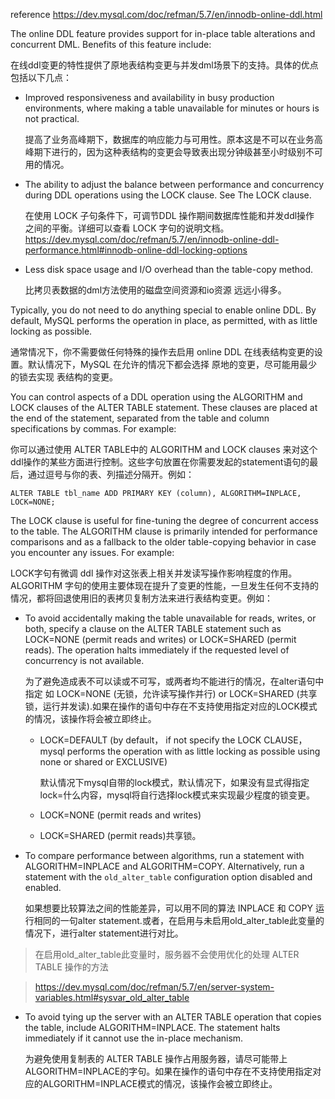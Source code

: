 reference
 https://dev.mysql.com/doc/refman/5.7/en/innodb-online-ddl.html

The online DDL feature provides support for in-place table alterations and concurrent DML. Benefits of this feature include:

在线ddl变更的特性提供了原地表结构变更与并发dml场景下的支持。具体的优点包括以下几点：

- Improved responsiveness and availability in busy production environments, where making a table unavailable for minutes or hours is not practical.

  提高了业务高峰期下，数据库的响应能力与可用性。原本这是不可以在业务高峰期下进行的，因为这种表结构的变更会导致表出现分钟级甚至小时级别不可用的情况。

- The ability to adjust the balance between performance and concurrency during DDL operations using the LOCK clause. See The LOCK clause.
 
  在使用 LOCK 子句条件下，可调节DDL 操作期间数据库性能和并发ddl操作 之间的平衡。详细可以查看 LOCK 字句的说明文档。
  https://dev.mysql.com/doc/refman/5.7/en/innodb-online-ddl-performance.html#innodb-online-ddl-locking-options
- Less disk space usage and I/O overhead than the table-copy method.
  
  比拷贝表数据的dml方法使用的磁盘空间资源和io资源 远远小得多。

Typically, you do not need to do anything special to enable online DDL. By default, MySQL performs the operation in place, as permitted, with as little locking as possible.

通常情况下，你不需要做任何特殊的操作去启用 online DDL 在线表结构变更的设置。默认情况下，MySQL 在允许的情况下都会选择 原地的变更，尽可能用最少的锁去实现 表结构的变更。

You can control aspects of a DDL operation using the ALGORITHM and LOCK clauses of the ALTER TABLE statement. These clauses are placed at the end of the statement, separated from the table and column specifications by commas. For example:

你可以通过使用 ALTER TABLE中的  ALGORITHM and LOCK clauses 来对这个ddl操作的某些方面进行控制。这些字句放置在你需要发起的statement语句的最后，通过逗号与你的表、列描述分隔开。例如：
```
ALTER TABLE tbl_name ADD PRIMARY KEY (column), ALGORITHM=INPLACE, LOCK=NONE;
```
The LOCK clause is useful for fine-tuning the degree of concurrent access to the table. The ALGORITHM clause is primarily intended for performance comparisons and as a fallback to the older table-copying behavior in case you encounter any issues. For example:

LOCK字句有微调 ddl 操作对这张表上相关并发读写操作影响程度的作用。ALGORITHM 字句的使用主要体现在提升了变更的性能，一旦发生任何不支持的情况，都将回退使用旧的表拷贝复制方法来进行表结构变更。例如：

- To avoid accidentally making the table unavailable for reads, writes, or both, specify a clause on the ALTER TABLE statement such as LOCK=NONE (permit reads and writes) or LOCK=SHARED (permit reads). The operation halts immediately if the requested level of concurrency is not available.

  为了避免造成表不可以读或不可写，或两者均不能进行的情况，在alter语句中指定 如  LOCK=NONE (无锁，允许读写操作并行) or LOCK=SHARED (共享锁，运行并发读).如果在操作的语句中存在不支持使用指定对应的LOCK模式的情况，该操作将会被立即终止。
  - LOCK=DEFAULT (by default， if not specify the LOCK CLAUSE，mysql performs the operation with as little locking as possible using none or shared or EXCLUSIVE)

    默认情况下mysql自带的lock模式，默认情况下，如果没有显式得指定lock=什么内容，mysql将自行选择lock模式来实现最少程度的锁变更。
  - LOCK=NONE (permit reads and writes)
  -  LOCK=SHARED (permit reads)共享锁。
   

- To compare performance between algorithms, run a statement with ALGORITHM=INPLACE and ALGORITHM=COPY. Alternatively, run a statement with the `old_alter_table` configuration option disabled and enabled.

   如果想要比较算法之间的性能差异，可以用不同的算法 INPLACE 和 COPY 运行相同的一句alter statement.或者，在启用与未启用old_alter_table此变量的情况下，进行alter statement进行对比。
> 在启用old_alter_table此变量时，服务器不会使用优化的处理 ALTER TABLE 操作的方法

> https://dev.mysql.com/doc/refman/5.7/en/server-system-variables.html#sysvar_old_alter_table

- To avoid tying up the server with an ALTER TABLE operation that copies the table, include ALGORITHM=INPLACE. The statement halts immediately if it cannot use the in-place mechanism.

  为避免使用复制表的 ALTER TABLE 操作占用服务器，请尽可能带上 ALGORITHM=INPLACE的字句。如果在操作的语句中存在不支持使用指定对应的ALGORITHM=INPLACE模式的情况，该操作会被立即终止。
